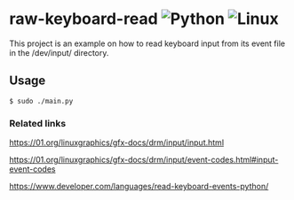 # raw-keyboard-read ![Python](https://img.shields.io/badge/python-3670A0?style=for-the-badge&logo=python&logoColor=ffdd54) ![Linux](https://img.shields.io/badge/Linux-FCC624?style=for-the-badge&logo=linux&logoColor=black)
This project is an example on how to read keyboard input from its event file in the /dev/input/ directory.

## Usage
```
$ sudo ./main.py
```

### Related links
https://01.org/linuxgraphics/gfx-docs/drm/input/input.html

https://01.org/linuxgraphics/gfx-docs/drm/input/event-codes.html#input-event-codes

https://www.developer.com/languages/read-keyboard-events-python/
